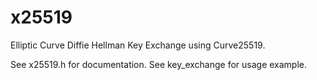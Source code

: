 # x25519

Elliptic Curve Diffie Hellman Key Exchange using Curve25519.

See x25519.h for documentation. See key_exchange for usage example.